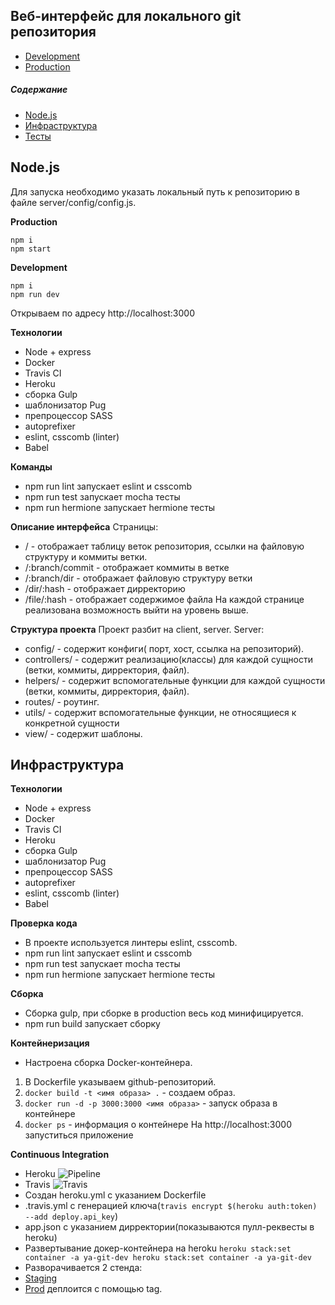 Веб-интерфейс для локального git репозитория
---------------------

* [Development](https://ya-git-dev.herokuapp.com/)
* [Production](https://ya-git-prod.herokuapp.com/)


##### Содержание
* [Node.js](#node)
* [Инфраструктура](#infrastructure)
* [Тесты](#tests)

<a name="node"><h2>Node.js</h2></a>

Для запуска необходимо указать локальный путь к репозиторию в файле server/config/config.js.

**Production**
```
npm i
npm start
```
**Development**
```
npm i
npm run dev
```
Открываем по адресу http://localhost:3000

**Технологии**
* Node + express
* Docker
* Travis CI
* Heroku
* сборка Gulp
* шаблонизатор Pug
* препроцессор SASS
* autoprefixer
* eslint, csscomb (linter)
* Babel

**Команды**
* npm run lint запускает eslint и csscomb
* npm run test запускает mocha тесты
* npm run hermione запускает hermione тесты

**Описание интерфейса**
Страницы:
* / - отображает таблицу веток репозитория, ссылки на файловую структуру и коммиты ветки.
* /:branch/commit - отображает коммиты в ветке
* /:branch/dir - отображает файловую структуру ветки
* /dir/:hash - отображает дирректорию
* /file/:hash - отображает содержимое файла
На каждой странице реализована возможность выйти на уровень выше.

**Структура проекта**
Проект разбит на client, server.
Server:
* config/ - содержит конфиги( порт, хост, ссылка на репозиторий).
* controllers/ - содержит реализацию(классы) для каждой сущности (ветки, коммиты, дирректория, файл).
* helpers/ - содержит вспомогательные функции для каждой сущности (ветки, коммиты, дирректория, файл).
* routes/ - роутинг.
* utils/ - содержит вспомогательные функции, не относящиеся к конкретной сущности
* view/ - содержит шаблоны.

<a name="infrastructure"><h2>Инфраструктура</h2></a>

**Технологии**
* Node + express
* Docker
* Travis CI
* Heroku
* сборка Gulp
* шаблонизатор Pug
* препроцессор SASS
* autoprefixer
* eslint, csscomb (linter)
* Babel

**Проверка кода**
* В проекте используется линтеры eslint, csscomb.
* npm run lint запускает eslint и csscomb
* npm run test запускает mocha тесты
* npm run hermione запускает hermione тесты

**Сборка**
* Сборка gulp, при сборке в production весь код минифицируется.
* npm run build запускает сборку

**Контейнеризация**
* Настроена сборка Docker-контейнера.
1. В Dockerfile указываем github-репозиторий.
2. ```docker build -t <имя образа> .``` - создаем образ.
3. ```docker run -d -p 3000:3000 <имя образа>``` - запуск образа в контейнере
4. ```docker ps``` - информация о контейнере
На http://localhost:3000 запуститься приложение

**Continuous Integration**
* Heroku
![Pipeline](https://yadi.sk/i/etfdyCQt3TrqtB)
* Travis
![Travis](https://yadi.sk/i/b0NyMBHc3Trqwb)
* Создан heroku.yml с указанием Dockerfile
* .travis.yml c генерацией ключа(```travis encrypt $(heroku auth:token) --add deploy.api_key```)
* app.json с указанием дирректории(показываются пулл-реквесты в heroku)
* Развертывание докер-контейнера на heroku
```heroku stack:set container -a ya-git-dev heroku stack:set container -a ya-git-dev```
* Разворачивается 2 стенда:
* [Staging](https://ya-git-dev.herokuapp.com/)
* [Prod](https://ya-git-prod.herokuapp.com/) деплоится с помощью tag.
